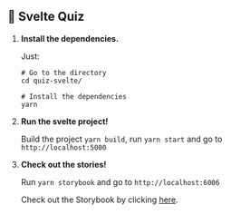 ## 🚅  Svelte Quiz

1.  **Install the dependencies.**

    Just:

    ```shell
    # Go to the directory
    cd quiz-svelte/

    # Install the dependencies
    yarn
    ```

2.  **Run the svelte project!**

    Build the project `yarn build`, run `yarn start` and go to `http://localhost:5000`

3.  **Check out the stories!**

    Run `yarn storybook` and go to `http://localhost:6006`
    
    Check out the Storybook by clicking [here](https://60f3a3e1714a7300396a5e72-uaamrfwitv.chromatic.com).
